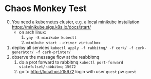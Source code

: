 # Chaos Monkey Test

0. You need a kubernetes cluster, e.g. a local minikube installation <https://minikube.sigs.k8s.io/docs/start/>
    * on arch linux: 
        1. `yay -S minikube kubectl`
        2. `minikube start --driver virtualbox`
1. deploy all services
   `kubectl apply -f rabbitmq/ -f cerk/ -f cerk-generator/ -f cerk-printer/`
2. observe the message flow at the reabbitmq
    1. do a prot forward to rabbitmq
        `kubectl port-forward statefulset/rabbitmq 15672`
    2. go to <http://localhost:15672>
        login with user `guest` pw `guest`
